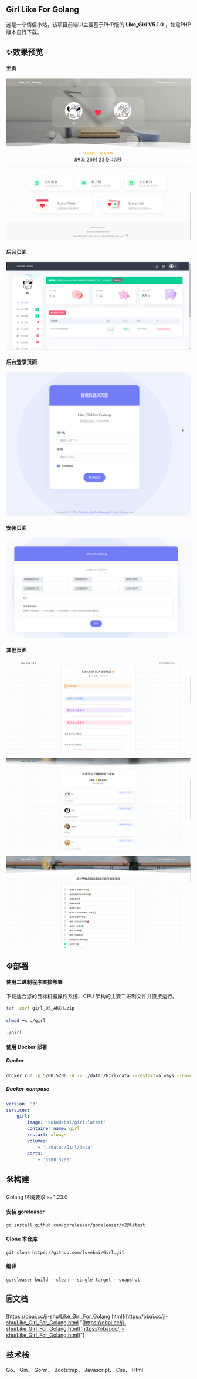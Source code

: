 ## Girl Like For Golang

这是一个情侣小站，该项目前端UI主要基于PHP版的 **Like_Girl V5.1.0** ，如需PHP版本自行下载。

## ✨效果预览

#### 主页

![1725888472635](image/README/1725888472635.png)

![1725888479371](image/README/1725888479371.png)

#### 后台页面

![1725888583832](image/README/1725888583832.png)

#### 后台登录页面

![1725888609224](image/README/1725888609224.png)

#### 安装页面

![1725888639466](image/README/1725888639466.png)

#### 其他页面

![1725890287494](image/README/1725890287494.png)

![1725890297208](image/README/1725890297208.png)

![1725890310228](image/README/1725890310228.png)

## ⚙️部署

#### 使用二进制程序直接部署

下载适合您的目标机器操作系统、CPU 架构的主要二进制文件并直接运行。

```bash
tar -zxvf girl_OS_ARCH.zip

chmod +x ./girl

./girl
```

#### 使用 Docker 部署

##### Docker

```bash
docker run -p 5200:5200 -d -v ./data:/Girl/data --restart=always --name girl kukudebai/girl:latest
```

##### Docker-compose

```yaml
version: '3'
services:
    girl:
        image: 'kukudebai/girl:latest'
        container_name: girl
        restart: always
        volumes:
            - './data:/Girl/data'
        ports:
            - '5200:5200'


```

## 🛠️构建

Golang 环境要求 `>=` 1.23.0

#### 安装 goreleaser

```shell
go install github.com/goreleaser/goreleaser/v2@latest
```

#### Clone 本仓库

```shell
git clone https://github.com/lovebai/Girl.git
```

#### 编译

```shell
goreleaser build --clean --single-target --snapshot
```

## 🗒️文档

[https://obai.cc/ji-shu/Like_Girl_For_Golang.html](https://obai.cc/ji-shu/Like_Girl_For_Golang.html "[https://obai.cc/ji-shu/Like_Girl_For_Golang.html](https://obai.cc/ji-shu/Like_Girl_For_Golang.html)")

## 技术栈

Go、 Gin、 Gorm、  Bootstrap、 Javascript、 Css、 Html
